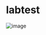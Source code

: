 # labtest

![image](https://github.com/user-attachments/assets/b975c267-6601-4c98-acac-678d1305b32d)

